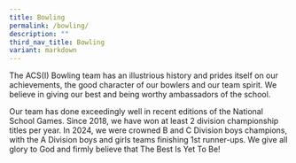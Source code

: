 ```yaml
---
title: Bowling
permalink: /bowling/
description: ""
third_nav_title: Bowling
variant: markdown
---
```

The ACS(I) Bowling team has an illustrious history and prides itself on our achievements, the good character of our bowlers and our team spirit. We believe in giving our best and being worthy ambassadors of the school.

Our team has done exceedingly well in recent editions of the National School Games. Since 2018, we have won at least 2 division championship titles per year. In 2024, we were crowned B and C Division boys champions, with the A Division boys and girls teams finishing 1st runner-ups. We give all glory to God and firmly believe that The Best Is Yet To Be!
